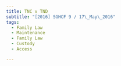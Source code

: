 ```yaml
---
title: TNC v TND 
subtitle: "[2016] SGHCF 9 / 17\_May\_2016"
tags:
  - Family Law
  - Maintenance
  - Family Law
  - Custody
  - Access

---
```



